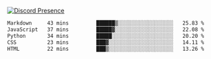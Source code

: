 [![Discord Presence](https://lanyard.cnrad.dev/api/689805100331696149)](https://discord.com/users/689805100331696149)

<!--START_SECTION:waka-->

```txt
Markdown     43 mins         ██████▒░░░░░░░░░░░░░░░░░░   25.83 %
JavaScript   37 mins         █████▓░░░░░░░░░░░░░░░░░░░   22.08 %
Python       34 mins         █████░░░░░░░░░░░░░░░░░░░░   20.20 %
CSS          23 mins         ███▓░░░░░░░░░░░░░░░░░░░░░   14.11 %
HTML         22 mins         ███▒░░░░░░░░░░░░░░░░░░░░░   13.26 %
```

<!--END_SECTION:waka-->
<img src="https://hit.yhype.me/github/profile?user_id=53441990" alt="">
